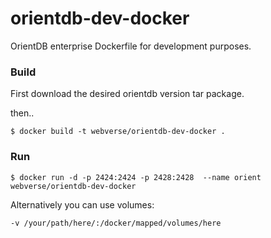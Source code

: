 # orientdb-dev-docker
OrientDB enterprise Dockerfile for development purposes.

### Build

First download the desired orientdb version tar package.

then..
```
$ docker build -t webverse/orientdb-dev-docker .
```

### Run

```
$ docker run -d -p 2424:2424 -p 2428:2428  --name orient webverse/orientdb-dev-docker
````
Alternatively you can use volumes:

`-v /your/path/here/:/docker/mapped/volumes/here`
